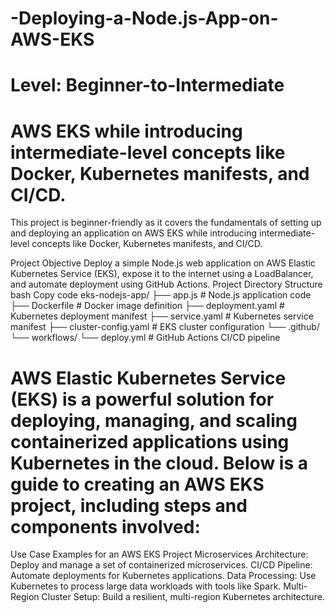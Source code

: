 # -Deploying-a-Node.js-App-on-AWS-EKS
# Level: Beginner-to-Intermediate
# AWS EKS while introducing intermediate-level concepts like Docker, Kubernetes manifests, and CI/CD.

This project is beginner-friendly as it covers the fundamentals of setting up and deploying an application on AWS EKS while introducing intermediate-level concepts like Docker, Kubernetes manifests, and CI/CD.

Project Objective
Deploy a simple Node.js web application on AWS Elastic Kubernetes Service (EKS), expose it to the internet using a LoadBalancer, and automate deployment using GitHub Actions.
Project Directory Structure
bash
Copy code
eks-nodejs-app/
├── app.js                  # Node.js application code
├── Dockerfile              # Docker image definition
├── deployment.yaml         # Kubernetes deployment manifest
├── service.yaml            # Kubernetes service manifest
├── cluster-config.yaml     # EKS cluster configuration
└── .github/
    └── workflows/
        └── deploy.yml      # GitHub Actions CI/CD pipeline

        
# AWS Elastic Kubernetes Service (EKS) is a powerful solution for deploying, managing, and scaling containerized applications using Kubernetes in the cloud. Below is a guide to creating an AWS EKS project, including steps and components involved:
Use Case Examples for an AWS EKS Project
Microservices Architecture: Deploy and manage a set of containerized microservices.
CI/CD Pipeline: Automate deployments for Kubernetes applications.
Data Processing: Use Kubernetes to process large data workloads with tools like Spark.
Multi-Region Cluster Setup: Build a resilient, multi-region Kubernetes architecture.

